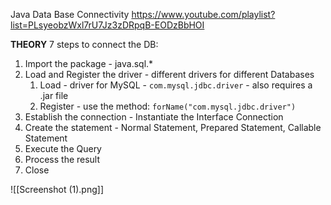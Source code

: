 Java Data Base Connectivity
https://www.youtube.com/playlist?list=PLsyeobzWxl7rU7Jz3zDRpqB-EODzBbHOI

**THEORY**
7 steps to connect the DB:
1. Import the package - java.sql.*
2. Load and Register the driver - different drivers for different Databases
	1. Load - driver for MySQL - `com.mysql.jdbc.driver` - also requires a .jar file
	2. Register - use the method: `forName("com.mysql.jdbc.driver")`
3. Establish the connection - Instantiate the Interface Connection
4. Create the statement - Normal Statement, Prepared Statement, Callable Statement
5. Execute the Query
6. Process the result
7. Close


![[Screenshot (1).png]]

